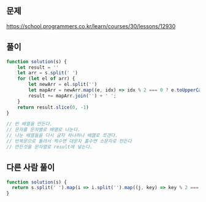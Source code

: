 ## 문제
https://school.programmers.co.kr/learn/courses/30/lessons/12930
## 풀이
```javascript
function solution(s) {
    let result = ''
    let arr = s.split(' ')
    for (let el of arr) {
        let newArr = el.split('')
        let mapArr = newArr.map((e, idx) => idx % 2 === 0 ? e.toUpperCase() : e.toLowerCase())
        result += mapArr.join('') + ' ';
    }
    return result.slice(0, -1)
}

// 빈 배열을 만든다.
// 문자를 문자별로 배열로 나눈다.
// 나눈 배열들을 다시 글자 하나하나 배열로 쪼갠다. 
// 반복문으로 돌려서 짝수면 대문자 홀수면 소문자로 만든다
// 만든것을 문자열로 result에 넣는다.
```
## 다른 사람 풀이
```javascript
function solution(s) {
  return s.split(' ').map(i => i.split('').map((j, key) => key % 2 === 0 ? j.toUpperCase() : j).join('')).join(' ')
}
